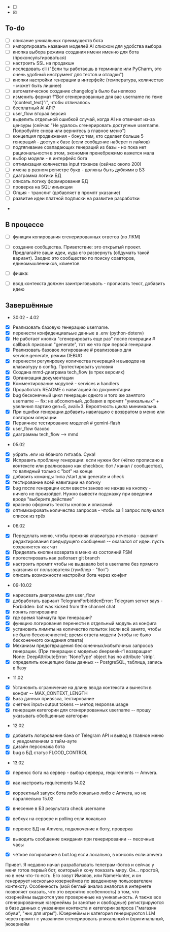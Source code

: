 - [ ]
- [x]
## To-do
- [ ] описание уникальных преимуществ бота
- [ ] импортировать названия моделей AI списком для удобства выбора
- [ ] кнопка выбора режима создания имени именно для бота (проконсультироваться)
- [ ] настроить SSL на продакшн
- [ ] исследовать cli ("Если ты работаешь в терминале или PyCharm, это очень удобный инструмент для тестов и отладки")
- [ ] кнопки настройки генерации в интерфейс (температура, количество - может быть лишнее)
- [ ] автоматическое создание changelog'а было бы неплохо 
- [ ] изменить формат f"Вот сгенерированные для вас username по теме '{context_text}':", чтобы отличалось
- [ ] бесплатный AI API?
- [ ] user_flow вторая версия 
- [ ] выделить отдельной ошибкой случай, когда AI не отвечает из-за цензуры (сейчас "Не удалось сгенерировать доступные username. Попробуйте снова или вернитесь в главное меню")
- [ ] концепция продвижения - бонус тем, кто сделает больше 5 генераций - доступ к базе (если сообщение наберет n лайков)
- [ ] подтягивание совпадающих генераций из базы - но пока нет рациональности в этом, экономия пренебрежимо кажется мала
- [ ] выбор модели - в интерфейс бота
- [ ] оптимизация количества input токенов (сейчас около 200)
- [ ] имена в разном регистре букв - должны быть дублями в БЗ
- [ ] диаграмма логики БД
- [ ] описать логику формирования БД
- [ ] проверка на SQL-инъекции
- [ ] Опция - транслит (добавляет в промпт указание)
- [ ] развитие идеи платной подписки на развитие разработки
- 
## В процессе
- [ ] функция копирования сгенерированных ответов (по ЛКМ)
- [ ] создание сообщества. Приветствие: это открытый проект. Предлагайте ваши идеи, куда его развернуть (обдумать такой вариант). Заодно это сообщество по поиску соавторов, единомышленников, клиентов
- [ ] фишка:
- [ ] ввод контекста должен заинтриговывать - прописать текст, добавить идею


## Завершённые
- 30.02 - 4.02
- [x] Реализовать базовую генерацию username.
- [x] перенести конфиденциальые данные в .env (python-dotenv)
- [x] Не работает кнопка "сгенерировать еще раз" после генерации # callback присвоил "generate", тот же что при первой генерации. 
- [x] Реализовать базовое логирование # реализовано  для service.generate, режим DEBUG 
- [x] перенести регулировку количества генераций и выводов на клавиатуру в config. Протестировать условия
- [x] Создана mmd-диаграма tech_flow (в трех версиях)
- [x] Организация документации
- [x] Комментирование модулей  - services и handlers
- [x] Проработать README с навигацией по документации
- [x] bug бесконечный цикл генерации одного и того же занятого username -- fix: не абсолютный. добавил в промпт "уникальных" + увеличил партию gen=5, avail=3. Вероятность цикла минимальна.
- [x] При ошибки генерации добавить навигацию с возвратом в меню или повтором операции
- [x] Первичное тестирование моделей # gemini-flash
- [x] user_flow базово 
- [x] диаграммы tech_flow --> mmd
- 05.02
- [x] убрать .env из ёбаного гитхаба. Сука!
- [x] Исправить проблему генерации: если нужен бот (чётко прописано в контексте или реализовано как checkbox: бот / канал / сообщество), то валидный только с "bot" на конце 
- [x] добавить команды типа /start для generate и check 
- [x] тестирование всей навигации на логику
- [x] bug после генерации если ввести заново не нажав на кнопку - ничего не произойдет. Нужно вывести подсказку при введении вроде "выберите действие"
- [x] красиво оформить тексты кнопок и описаний
- [x] оптимизировать количество запросов - чтобы за 1 запрос получался список из трёх
- 06.02
- [x] Переделать меню, чтобы прежняя клавиатура исчезала - вариант редактирования предыдущего сообщения -- оказался от идеи. пусть сохраняется как чат
- [x] Приделать кнопки возврата в меню из состояний FSM
- [x] протестировать как работает git branch
- [x] настроить промпт чтобы не выдавало bot в username без прямого указания от пользователя (тумблер - "бот")
- [x] описать возможности настройки бота через конфиг
- 09-10.02
- [x] нарисовать диаграммы для user_flow
- [x] добработать вариант TelegramForbiddenError: Telegram server says - Forbidden: bot was kicked from the channel chat
- [x] понять логирование
- [x] где время таймаута при генерации?
- [x] функцию логирования перенести в отдельный модуль из конфига
- [x] установить лимиты на количество попыток (если всё занято, чтобы не было бесконечности); время ответа модели (чтобы не было бесконечного ожидания ответа)
- [x] Механизм предотвращения бесконечных/избыточных запросов генерации. (При генерации с моделью deepseek-r1 возвращает None: DeepAttributeError: 'NoneType' object has no attribute 'strip'. 
- [x] определить концепцию базы данных -- PostgreSQL, таблица, запись в базу
- 11.02
- [x] Установить ограничение на длину ввода контекста и вынести в конфиг -- MAX_CONTEXT_LENGTH
- [x] База данных привязка, тестирование
- [x] счетчик input+output tokens -- метод response.usage
- [x] генерация категории для сгенерированных username -- прошу указывать обобщенные категории

- 12.02
- [x] добавить логирование бана от Telegram API и вывод в главное меню с уведомлением о тайм-ауте
- [x] дизайн персонажа бота
- [x] bug в БД статус FLOOD_CONTROL
- 13.02
- [x] перенос бота на сервер - выбор сервера, requirements -- Amvera.
- [x] как настроить requirements
14.02
- [x] корректный запуск бота либо локально либо с Amvera, но не параллельно
15.02
- [x] внесение в БЗ результата check username
- [x] вебхук на сервере и polling если локально
- [x] перенос БД на Amvera, подключение к боту, проверка
- [x] выводить сообщение ожидания при генерировании -- песочные часы
- [x] чёткое логирование в bot.log если локально, в консоль если amvera



Привет. Я недавно начал разрабатывать телеграм-ботов и сейчас у меня готов первый бот, коиторый я хочу показать миру. Он... простой, но в нем что-то есть. Его зовут Имялов, или NameHunter, и он генерирует несколько юзернеймов по введенному пользователем контексту. Особенность (мой беглый анализ аналогов в интернете позволяет сказать, что это вероятно особенность) в том, что юзернеймы выдаются уже проверенные на уникальность. А также все сгенерированные юзернеймы (и занятые и свободные) регистрируются в базе данных с указанием контекста и категории запроса ("магазин обуви", "ник для игры"). Юзернеймы и категория генерируются LLM через промпт с указанием сгенерировать уникальный и (оригинальный, )юзернейм